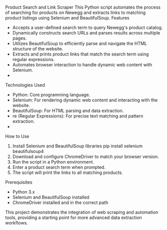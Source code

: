 Product Search and Link Scraper
This Python script automates the process of searching for products on Newegg and extracts links to matching product listings using Selenium and BeautifulSoup.
Features
  - Accepts a user-defined search term to query Newegg's product catalog.
  - Dynamically constructs search URLs and parses results across multiple pages.
  - Utilizes BeautifulSoup to efficiently parse and navigate the HTML structure of the website.
  - Extracts and prints product links that match the search term using regular expressions.
  - Automates browser interaction to handle dynamic web content with Selenium.
  - 
Technologies Used
  - Python: Core programming language.
  - Selenium: For rendering dynamic web content and interacting with the website.
  - BeautifulSoup: For HTML parsing and data extraction.
  - re (Regular Expressions): For precise text matching and pattern extraction.
  - 
How to Use
  1. Install Selenium and BeautifulSoup libraries
      pip install selenium beautifulsoup4
  2. Download and configure ChromeDriver to match your browser version.
  3. Run the script in a Python environment.
  4. Enter a product search term when prompted.
  5. The script will print the links to all matching products.

Prerequisites
  - Python 3.x
  - Selenium and BeautifulSoup installed
  - ChromeDriver installed and in the correct path

This project demonstrates the integration of web scraping and automation tools, providing a starting point for more advanced data extraction workflows.
